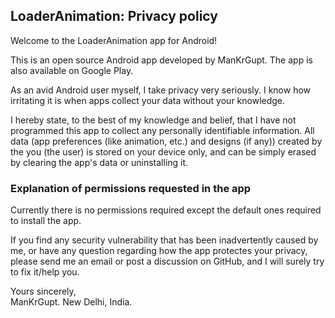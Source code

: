 ## LoaderAnimation: Privacy policy

Welcome to the LoaderAnimation app for Android!

This is an open source Android app developed by ManKrGupt. The app is also available on Google Play.

As an avid Android user myself, I take privacy very seriously.
I know how irritating it is when apps collect your data without your knowledge.

I hereby state, to the best of my knowledge and belief, that I have not programmed this app to collect any personally identifiable information. All data (app preferences (like animation, etc.) and designs (if any)) created by the you (the user) is stored on your device only, and can be simply erased by clearing the app's data or uninstalling it.

### Explanation of permissions requested in the app

Currently there is no permissions required except the default ones required to install the app.

If you find any security vulnerability that has been inadvertently caused by me, or have any question regarding how the app protectes your privacy, please send me an email or post a discussion on GitHub, and I will surely try to fix it/help you.

Yours sincerely,  
ManKrGupt.
New Delhi, India.
